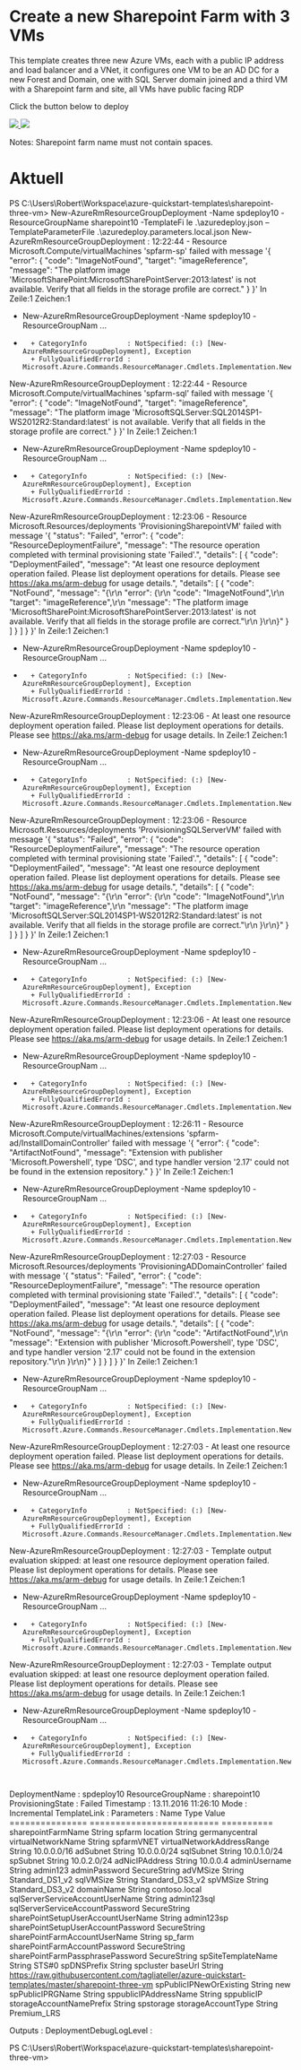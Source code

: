 # Create a new Sharepoint Farm with 3 VMs

This template creates three new Azure VMs, each with a public IP address and load balancer and a VNet, it configures one VM to be an AD DC for a new Forest and Domain, one with SQL Server domain joined and a third VM with a Sharepoint farm and  site, all VMs have public facing RDP

Click the button below to deploy

<a href="https://portal.azure.com/#create/Microsoft.Template/uri/https%3A%2F%2Fraw.githubusercontent.com%2FAzure%2Fazure-quickstart-templates%2Fmaster%2Fsharepoint-three-vm%2Fazuredeploy.json" target="_blank">
    <img src="http://azuredeploy.net/deploybutton.png"/>
</a>
<a href="http://armviz.io/#/?load=https%3A%2F%2Fraw.githubusercontent.com%2FAzure%2Fazure-quickstart-templates%2Fmaster%2Fsharepoint-three-vm%2Fazuredeploy.json" target="_blank">
    <img src="http://armviz.io/visualizebutton.png"/>
</a>

Notes: Sharepoint farm name must not contain spaces.

# Aktuell


PS C:\Users\Robert\Workspace\azure-quickstart-templates\sharepoint-three-vm> New-AzureRmResourceGroupDeployment -Name spdeploy10 -ResourceGroupName sharepoint10 -TemplateFi
le .\azuredeploy.json –TemplateParameterFile .\azuredeploy.parameters.local.json
New-AzureRmResourceGroupDeployment : 12:22:44 - Resource Microsoft.Compute/virtualMachines 'spfarm-sp' failed with message '{
  "error": {
    "code": "ImageNotFound",
    "target": "imageReference",
    "message": "The platform image 'MicrosoftSharePoint:MicrosoftSharePointServer:2013:latest' is not available. Verify that all fields in the storage profile are
correct."
  }
}'
In Zeile:1 Zeichen:1
+ New-AzureRmResourceGroupDeployment -Name spdeploy10 -ResourceGroupNam ...
+ ~~~~~~~~~~~~~~~~~~~~~~~~~~~~~~~~~~~~~~~~~~~~~~~~~~~~~~~~~~~~~~~~~~~~~
    + CategoryInfo          : NotSpecified: (:) [New-AzureRmResourceGroupDeployment], Exception
    + FullyQualifiedErrorId : Microsoft.Azure.Commands.ResourceManager.Cmdlets.Implementation.NewAzureResourceGroupDeploymentCmdlet

New-AzureRmResourceGroupDeployment : 12:22:44 - Resource Microsoft.Compute/virtualMachines 'spfarm-sql' failed with message '{
  "error": {
    "code": "ImageNotFound",
    "target": "imageReference",
    "message": "The platform image 'MicrosoftSQLServer:SQL2014SP1-WS2012R2:Standard:latest' is not available. Verify that all fields in the storage profile are correct."
  }
}'
In Zeile:1 Zeichen:1
+ New-AzureRmResourceGroupDeployment -Name spdeploy10 -ResourceGroupNam ...
+ ~~~~~~~~~~~~~~~~~~~~~~~~~~~~~~~~~~~~~~~~~~~~~~~~~~~~~~~~~~~~~~~~~~~~~
    + CategoryInfo          : NotSpecified: (:) [New-AzureRmResourceGroupDeployment], Exception
    + FullyQualifiedErrorId : Microsoft.Azure.Commands.ResourceManager.Cmdlets.Implementation.NewAzureResourceGroupDeploymentCmdlet

New-AzureRmResourceGroupDeployment : 12:23:06 - Resource Microsoft.Resources/deployments 'ProvisioningSharepointVM' failed with message '{
  "status": "Failed",
  "error": {
    "code": "ResourceDeploymentFailure",
    "message": "The resource operation completed with terminal provisioning state 'Failed'.",
    "details": [
      {
        "code": "DeploymentFailed",
        "message": "At least one resource deployment operation failed. Please list deployment operations for details. Please see https://aka.ms/arm-debug for usage
details.",
        "details": [
          {
            "code": "NotFound",
            "message": "{\r\n  \"error\": {\r\n    \"code\": \"ImageNotFound\",\r\n    \"target\": \"imageReference\",\r\n    \"message\": \"The platform image
'MicrosoftSharePoint:MicrosoftSharePointServer:2013:latest' is not available. Verify that all fields in the storage profile are correct.\"\r\n  }\r\n}"
          }
        ]
      }
    ]
  }
}'
In Zeile:1 Zeichen:1
+ New-AzureRmResourceGroupDeployment -Name spdeploy10 -ResourceGroupNam ...
+ ~~~~~~~~~~~~~~~~~~~~~~~~~~~~~~~~~~~~~~~~~~~~~~~~~~~~~~~~~~~~~~~~~~~~~
    + CategoryInfo          : NotSpecified: (:) [New-AzureRmResourceGroupDeployment], Exception
    + FullyQualifiedErrorId : Microsoft.Azure.Commands.ResourceManager.Cmdlets.Implementation.NewAzureResourceGroupDeploymentCmdlet

New-AzureRmResourceGroupDeployment : 12:23:06 - At least one resource deployment operation failed. Please list deployment operations for details. Please see
https://aka.ms/arm-debug for usage details.
In Zeile:1 Zeichen:1
+ New-AzureRmResourceGroupDeployment -Name spdeploy10 -ResourceGroupNam ...
+ ~~~~~~~~~~~~~~~~~~~~~~~~~~~~~~~~~~~~~~~~~~~~~~~~~~~~~~~~~~~~~~~~~~~~~
    + CategoryInfo          : NotSpecified: (:) [New-AzureRmResourceGroupDeployment], Exception
    + FullyQualifiedErrorId : Microsoft.Azure.Commands.ResourceManager.Cmdlets.Implementation.NewAzureResourceGroupDeploymentCmdlet

New-AzureRmResourceGroupDeployment : 12:23:06 - Resource Microsoft.Resources/deployments 'ProvisioningSQLServerVM' failed with message '{
  "status": "Failed",
  "error": {
    "code": "ResourceDeploymentFailure",
    "message": "The resource operation completed with terminal provisioning state 'Failed'.",
    "details": [
      {
        "code": "DeploymentFailed",
        "message": "At least one resource deployment operation failed. Please list deployment operations for details. Please see https://aka.ms/arm-debug for usage
details.",
        "details": [
          {
            "code": "NotFound",
            "message": "{\r\n  \"error\": {\r\n    \"code\": \"ImageNotFound\",\r\n    \"target\": \"imageReference\",\r\n    \"message\": \"The platform image
'MicrosoftSQLServer:SQL2014SP1-WS2012R2:Standard:latest' is not available. Verify that all fields in the storage profile are correct.\"\r\n  }\r\n}"
          }
        ]
      }
    ]
  }
}'
In Zeile:1 Zeichen:1
+ New-AzureRmResourceGroupDeployment -Name spdeploy10 -ResourceGroupNam ...
+ ~~~~~~~~~~~~~~~~~~~~~~~~~~~~~~~~~~~~~~~~~~~~~~~~~~~~~~~~~~~~~~~~~~~~~
    + CategoryInfo          : NotSpecified: (:) [New-AzureRmResourceGroupDeployment], Exception
    + FullyQualifiedErrorId : Microsoft.Azure.Commands.ResourceManager.Cmdlets.Implementation.NewAzureResourceGroupDeploymentCmdlet

New-AzureRmResourceGroupDeployment : 12:23:06 - At least one resource deployment operation failed. Please list deployment operations for details. Please see
https://aka.ms/arm-debug for usage details.
In Zeile:1 Zeichen:1
+ New-AzureRmResourceGroupDeployment -Name spdeploy10 -ResourceGroupNam ...
+ ~~~~~~~~~~~~~~~~~~~~~~~~~~~~~~~~~~~~~~~~~~~~~~~~~~~~~~~~~~~~~~~~~~~~~
    + CategoryInfo          : NotSpecified: (:) [New-AzureRmResourceGroupDeployment], Exception
    + FullyQualifiedErrorId : Microsoft.Azure.Commands.ResourceManager.Cmdlets.Implementation.NewAzureResourceGroupDeploymentCmdlet

New-AzureRmResourceGroupDeployment : 12:26:11 - Resource Microsoft.Compute/virtualMachines/extensions 'spfarm-ad/InstallDomainController' failed with message '{
  "error": {
    "code": "ArtifactNotFound",
    "message": "Extension with publisher 'Microsoft.Powershell', type 'DSC', and type handler version '2.17' could not be found in the extension repository."
  }
}'
In Zeile:1 Zeichen:1
+ New-AzureRmResourceGroupDeployment -Name spdeploy10 -ResourceGroupNam ...
+ ~~~~~~~~~~~~~~~~~~~~~~~~~~~~~~~~~~~~~~~~~~~~~~~~~~~~~~~~~~~~~~~~~~~~~
    + CategoryInfo          : NotSpecified: (:) [New-AzureRmResourceGroupDeployment], Exception
    + FullyQualifiedErrorId : Microsoft.Azure.Commands.ResourceManager.Cmdlets.Implementation.NewAzureResourceGroupDeploymentCmdlet

New-AzureRmResourceGroupDeployment : 12:27:03 - Resource Microsoft.Resources/deployments 'ProvisioningADDomainController' failed with message '{
  "status": "Failed",
  "error": {
    "code": "ResourceDeploymentFailure",
    "message": "The resource operation completed with terminal provisioning state 'Failed'.",
    "details": [
      {
        "code": "DeploymentFailed",
        "message": "At least one resource deployment operation failed. Please list deployment operations for details. Please see https://aka.ms/arm-debug for usage
details.",
        "details": [
          {
            "code": "NotFound",
            "message": "{\r\n  \"error\": {\r\n    \"code\": \"ArtifactNotFound\",\r\n    \"message\": \"Extension with publisher 'Microsoft.Powershell', type 'DSC', and
type handler version '2.17' could not be found in the extension repository.\"\r\n  }\r\n}"
          }
        ]
      }
    ]
  }
}'
In Zeile:1 Zeichen:1
+ New-AzureRmResourceGroupDeployment -Name spdeploy10 -ResourceGroupNam ...
+ ~~~~~~~~~~~~~~~~~~~~~~~~~~~~~~~~~~~~~~~~~~~~~~~~~~~~~~~~~~~~~~~~~~~~~
    + CategoryInfo          : NotSpecified: (:) [New-AzureRmResourceGroupDeployment], Exception
    + FullyQualifiedErrorId : Microsoft.Azure.Commands.ResourceManager.Cmdlets.Implementation.NewAzureResourceGroupDeploymentCmdlet

New-AzureRmResourceGroupDeployment : 12:27:03 - At least one resource deployment operation failed. Please list deployment operations for details. Please see
https://aka.ms/arm-debug for usage details.
In Zeile:1 Zeichen:1
+ New-AzureRmResourceGroupDeployment -Name spdeploy10 -ResourceGroupNam ...
+ ~~~~~~~~~~~~~~~~~~~~~~~~~~~~~~~~~~~~~~~~~~~~~~~~~~~~~~~~~~~~~~~~~~~~~
    + CategoryInfo          : NotSpecified: (:) [New-AzureRmResourceGroupDeployment], Exception
    + FullyQualifiedErrorId : Microsoft.Azure.Commands.ResourceManager.Cmdlets.Implementation.NewAzureResourceGroupDeploymentCmdlet

New-AzureRmResourceGroupDeployment : 12:27:03 - Template output evaluation skipped: at least one resource deployment operation failed. Please list deployment operations
for details. Please see https://aka.ms/arm-debug for usage details.
In Zeile:1 Zeichen:1
+ New-AzureRmResourceGroupDeployment -Name spdeploy10 -ResourceGroupNam ...
+ ~~~~~~~~~~~~~~~~~~~~~~~~~~~~~~~~~~~~~~~~~~~~~~~~~~~~~~~~~~~~~~~~~~~~~
    + CategoryInfo          : NotSpecified: (:) [New-AzureRmResourceGroupDeployment], Exception
    + FullyQualifiedErrorId : Microsoft.Azure.Commands.ResourceManager.Cmdlets.Implementation.NewAzureResourceGroupDeploymentCmdlet

New-AzureRmResourceGroupDeployment : 12:27:03 - Template output evaluation skipped: at least one resource deployment operation failed. Please list deployment operations
for details. Please see https://aka.ms/arm-debug for usage details.
In Zeile:1 Zeichen:1
+ New-AzureRmResourceGroupDeployment -Name spdeploy10 -ResourceGroupNam ...
+ ~~~~~~~~~~~~~~~~~~~~~~~~~~~~~~~~~~~~~~~~~~~~~~~~~~~~~~~~~~~~~~~~~~~~~
    + CategoryInfo          : NotSpecified: (:) [New-AzureRmResourceGroupDeployment], Exception
    + FullyQualifiedErrorId : Microsoft.Azure.Commands.ResourceManager.Cmdlets.Implementation.NewAzureResourceGroupDeploymentCmdlet



DeploymentName          : spdeploy10
ResourceGroupName       : sharepoint10
ProvisioningState       : Failed
Timestamp               : 13.11.2016 11:26:10
Mode                    : Incremental
TemplateLink            :
Parameters              :
                          Name             Type                       Value
                          ===============  =========================  ==========
                          sharepointFarmName  String                     spfarm
                          location         String                     germanycentral
                          virtualNetworkName  String                     spfarmVNET
                          virtualNetworkAddressRange  String                     10.0.0.0/16
                          adSubnet         String                     10.0.0.0/24
                          sqlSubnet        String                     10.0.1.0/24
                          spSubnet         String                     10.0.2.0/24
                          adNicIPAddress   String                     10.0.0.4
                          adminUsername    String                     admin123
                          adminPassword    SecureString
                          adVMSize         String                     Standard_DS1_v2
                          sqlVMSize        String                     Standard_DS3_v2
                          spVMSize         String                     Standard_DS3_v2
                          domainName       String                     contoso.local
                          sqlServerServiceAccountUserName  String                     admin123sql
                          sqlServerServiceAccountPassword  SecureString
                          sharePointSetupUserAccountUserName  String                     admin123sp
                          sharePointSetupUserAccountPassword  SecureString
                          sharePointFarmAccountUserName  String                     sp_farm
                          sharePointFarmAccountPassword  SecureString
                          sharePointFarmPassphrasePassword  SecureString
                          spSiteTemplateName  String                     STS#0
                          spDNSPrefix      String                     spcluster
                          baseUrl          String                     https://raw.githubusercontent.com/tagliateller/azure-quickstart-templates/master/sharepoint-three-vm
                          spPublicIPNewOrExisting  String                     new
                          spPublicIPRGName  String
                          sppublicIPAddressName  String                     sppublicIP
                          storageAccountNamePrefix  String                     spstorage
                          storageAccountType  String                     Premium_LRS

Outputs                 :
DeploymentDebugLogLevel :



PS C:\Users\Robert\Workspace\azure-quickstart-templates\sharepoint-three-vm>






